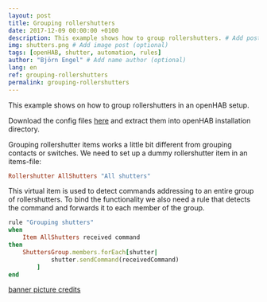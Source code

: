 ```yaml
---
layout: post
title: Grouping rollershutters
date: 2017-12-09 00:00:00 +0100
description: This example shows how to group rollershutters. # Add post description (optional)
img: shutters.png # Add image post (optional)
tags: [openHAB, shutter, automation, rules]
author: "Björn Engel" # Add name author (optional)
lang: en
ref: grouping-rollershutters
permalink: grouping-rollershutters
---
```

This example shows on how to group rollershutters in an openHAB setup.

Download the config files [here][download-shutters] and extract them into openHAB installation directory.

Grouping rollershutter items works a little bit different from grouping contacts or switches. We need to set up a dummy rollershutter item in an items-file:

~~~ ruby
Rollershutter AllShutters "All shutters"
~~~

This virtual item is used to detect commands addressing to an entire group of rollershutters. To bind the functionality we also need a rule that detects the command and forwards it to each member of the group.

~~~ ruby
rule "Grouping shutters"
when 
	Item AllShutters received command
then
	ShuttersGroup.members.forEach[shutter|
			shutter.sendCommand(receivedCommand)
		]
end
~~~

[banner picture credits][piccredit]

[download-shutters]: http:github.com
[piccredit]: https://pixabay.com/de/fensterl%C3%A4den-fenster-1039996/
